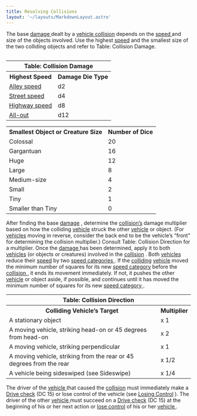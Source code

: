 ```yaml
---
title: Resolving Collisions
layout: '~/layouts/MarkdownLayout.astro'
---
```

The base [ damage ](/modern.d20.srd/equipment/equipment.vehicles) dealt by a [vehicle collision](/modern.d20.srd/vehicle.movement.and.combat/collisions.ramming) depends on
the [ speed ](/modern.d20.srd/vehicle.movement.and.combat/vehicle.speed) and
size of the objects involved. Use the highest [ speed](/modern.d20.srd/vehicle.movement.and.combat/vehicle.speed) and the smallest
size of the two colliding objects and refer to Table: Collision Damage.


<table style="float: left"> <tr> <th colspan="2"> Table: Collision Damage </th> </tr> <tr> <th> Highest Speed </th> <th> Damage Die Type </th> </tr> <tr> <td> <a href="/modern.d20.srd/vehicle.movement.and.combat/vehicle.speed"> Alley speed </a> </td> <td> d2 </td> </tr> <tr class="shaded"> <td> <a href="/modern.d20.srd/vehicle.movement.and.combat/vehicle.speed"> Street speed </a> </td> <td> d4 </td> </tr> <tr> <td> <a href="/modern.d20.srd/vehicle.movement.and.combat/vehicle.speed"> Highway speed </a> </td> <td> d8 </td> </tr> <tr class="shaded"> <td> <a href="/modern.d20.srd/vehicle.movement.and.combat/vehicle.speed"> All-out </a> </td> <td> d12 </td> </tr> </table>

 
<table> <tr> <th> Smallest Object or Creature Size </th> <th> Number of Dice </th> </tr> <tr> <td> Colossal </td> <td> 20 </td> </tr> <tr class="shaded"> <td> Gargantuan </td> <td> 16 </td> </tr> <tr> <td> Huge </td> <td> 12 </td> </tr> <tr class="shaded"> <td> Large </td> <td> 8 </td> </tr> <tr> <td> Medium-size </td> <td> 4 </td> </tr> <tr class="shaded"> <td> Small </td> <td> 2 </td> </tr> <tr> <td> Tiny </td> <td> 1 </td> </tr> <tr class="shaded"> <td> Smaller than Tiny </td> <td> 0 </td> </tr> </table>



After finding the base [ damage](/modern.d20.srd/vehicle.movement.and.combat/damaging.vehicles) , determine
the [ collision’s](/modern.d20.srd/vehicle.movement.and.combat/collisions.ramming) damage
multiplier based on how the colliding [ vehicle](/modern.d20.srd/equipment/equipment.vehicles) struck the other [ vehicle](/modern.d20.srd/equipment/equipment.vehicles) or object. (For [ vehicles](/modern.d20.srd/equipment/equipment.vehicles) moving in reverse, consider
the back end to be the vehicle’s “front” for determining the collision
multiplier.) Consult Table: Collision Direction for a multiplier. Once the [damage ](/modern.d20.srd/vehicle.movement.and.combat/damaging.vehicles) has
been determined, apply it to both [ vehicles](/modern.d20.srd/equipment/equipment.vehicles) (or objects or creatures)
involved in the [ collision](/modern.d20.srd/vehicle.movement.and.combat/collisions.ramming) . Both [vehicles ](/modern.d20.srd/equipment/equipment.vehicles) reduce their [ speed](/modern.d20.srd/vehicle.movement.and.combat/vehicle.speed) by two [ speed categories ](/modern.d20.srd/vehicle.movement.and.combat/vehicle.speed) . If
the [ colliding](/modern.d20.srd/vehicle.movement.and.combat/collisions.ramming) [ vehicle](/modern.d20.srd/equipment/equipment.vehicles) moved the minimum number of
squares for its new [ speed category](/modern.d20.srd/vehicle.movement.and.combat/vehicle.speed) before the [collision ](/modern.d20.srd/vehicle.movement.and.combat/collisions.ramming) ,
it ends its movement immediately. If not, it pushes the other [ vehicle](/modern.d20.srd/equipment/equipment.vehicles) or object aside, if possible,
and continues until it has moved the minimum number of squares for its new [speed category ](/modern.d20.srd/vehicle.movement.and.combat/vehicle.speed) .


<table> <tr> <th colspan="2"> Table: Collision Direction </th> </tr> <tr> <th> Colliding Vehicle’s Target </th> <th> Multiplier </th> </tr> <tr> <td> A stationary object </td> <td> x 1 </td> </tr> <tr class="shaded"> <td> A moving vehicle, striking head-on or 45 degrees from head-on </td> <td> x 2 </td> </tr> <tr> <td> A moving vehicle, striking perpendicular </td> <td> x 1 </td> </tr> <tr class="shaded"> <td> A moving vehicle, striking from the rear or 45 degrees from the rear </td> <td> x 1/2 </td> </tr> <tr> <td> A vehicle being sideswiped (see Sideswipe) </td> <td> x 1/4 </td> </tr> </table>



The driver of the [ vehicle ](/modern.d20.srd/equipment/equipment.vehicles)
that caused the [ collision](/modern.d20.srd/vehicle.movement.and.combat/collisions.ramming) must
immediately make a [ Drive ](/modern.d20.srd/skills/drive) [ check](/modern.d20.srd/skills/skill.basics) (DC 15) or lose control of the vehicle
(see [ Losing Control](/modern.d20.srd/vehicle.movement.and.combat/losing.control) ). The driver of
the other [ vehicle ](/modern.d20.srd/equipment/equipment.vehicles) must
succeed on a [ Drive ](/modern.d20.srd/skills/drive) [ check](/modern.d20.srd/skills/skill.basics) (DC 15) at the beginning of his or her
next action or [ lose control](/modern.d20.srd/vehicle.movement.and.combat/losing.control) of his or her [vehicle ](/modern.d20.srd/equipment/equipment.vehicles) .

